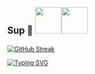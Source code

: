 ## <p>Sup 👋 <img src="https://i.imgur.com/a4kJg3Z.gif" width="60"><img src="https://i.imgur.com/a4kJg3Z.gif" width="60"></p>


[![GitHub Streak](https://streak-stats.demolab.com?user=akhi07rx&hide_border=true&border_radius=6)](https://git.io/streak-stats)

[![Typing SVG](https://readme-typing-svg.herokuapp.com?font=Fira+Code&size=12&duration=4998&pause=1000&color=F4F4F5&random=false&width=435&lines=May+the+Force+be+with+you+👾)](https://git.io/typing-svg)

